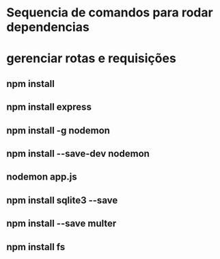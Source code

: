 # Sequencia de comandos para rodar dependencias

# gerenciar rotas e requisições

## npm install
## npm install express
## npm install -g nodemon
## npm install --save-dev nodemon
## nodemon app.js
## npm install sqlite3 --save
## npm install --save multer
## npm install fs
